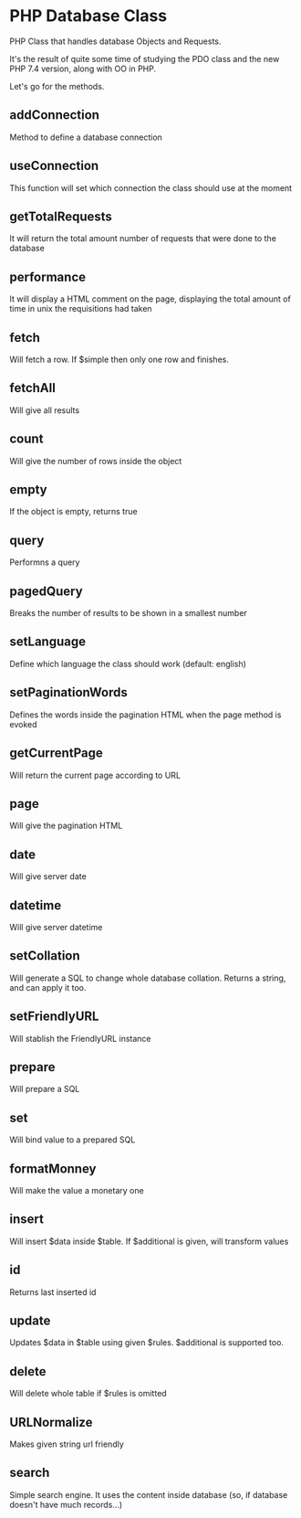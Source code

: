 # PHP Database Class

PHP Class that handles database Objects and Requests.

It's the result of quite some time of studying the PDO class and the new PHP 7.4 version, along with OO in PHP.

Let's go for the methods.

## addConnection

Method to define a database connection

## useConnection

This function will set which connection the class should use at the moment

## getTotalRequests

It will return the total amount number of requests that were done to the database

## performance

It will display a HTML comment on the page, displaying the total amount of time in unix the requisitions had taken

## fetch

Will fetch a row. If $simple then only one row and finishes.

## fetchAll

Will give all results

## count

Will give the number of rows inside the object

## empty

If the object is empty, returns true

## query

Performns a query

## pagedQuery

Breaks the number of results to be shown in a smallest number

## setLanguage

Define which language the class should work (default: english)

## setPaginationWords

Defines the words inside the pagination HTML when the page method is evoked

## getCurrentPage

Will return the current page according to URL

## page

Will give the pagination HTML

## date

Will give server date

## datetime

Will give server datetime

## setCollation

Will generate a SQL to change whole database collation. Returns a string, and can apply it too.

## setFriendlyURL

Will stablish the FriendlyURL instance

## prepare

Will prepare a SQL

## set

Will bind value to a prepared SQL

## formatMonney

Will make the value a monetary one

## insert

Will insert $data inside $table. If $additional is given, will transform values

## id

Returns last inserted id

## update

Updates $data in $table using given $rules. $additional is supported too.

## delete

Will delete whole table if $rules is omitted

## URLNormalize

Makes given string url friendly

## search

Simple search engine. It uses the content inside database (so, if database doesn't have much records...)
